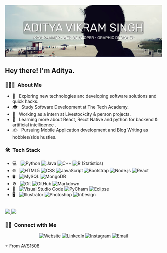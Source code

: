 <img src="https://raw.githubusercontent.com/AVS1508/AVS1508/master/assets/Aditya%20Vikram%20Singh%20Banner.png">

<h2> Hey there! I'm Aditya.</h2>

<h3> 👨🏻‍💻 &nbsp;About Me </h3>

- 🤔 &nbsp; Exploring new technologies and developing software solutions and quick hacks.
- 🎓 &nbsp; Study Software Development at The Tech Academy.
- 💼 &nbsp; Working as a intern at Livestockcity & person projects.
- 🌱 &nbsp; Learning more about React, React Native and python for backend & artificial intelligence .
- ✍️ &nbsp; Pursuing Mobile Application development and Blog Writing as hobbies/side hustles.

<h3> 🛠 &nbsp;Tech Stack</h3>

- 💻 &nbsp;
  ![Python](https://img.shields.io/badge/-Python-333333?style=flat&logo=python)
  ![Java](https://img.shields.io/badge/-Java-333333?style=flat&logo=Java&logoColor=007396)
  ![C++](https://img.shields.io/badge/-C++-333333?style=flat&logo=C%2B%2B&logoColor=00599C)
  ![R (Statistics)](https://img.shields.io/badge/-R-333333?style=flat&logo=R&logoColor=276DC3)
- 🌐 &nbsp;
  ![HTML5](https://img.shields.io/badge/-HTML5-333333?style=flat&logo=HTML5)
  ![CSS](https://img.shields.io/badge/-CSS-333333?style=flat&logo=CSS3&logoColor=1572B6)
  ![JavaScript](https://img.shields.io/badge/-JavaScript-333333?style=flat&logo=javascript)
  ![Bootstrap](https://img.shields.io/badge/-Bootstrap-333333?style=flat&logo=bootstrap&logoColor=563D7C)
  ![Node.js](https://img.shields.io/badge/-Node.js-333333?style=flat&logo=node.js)
  ![React](https://img.shields.io/badge/-React-333333?style=flat&logo=react)
- 🛢 &nbsp;
  ![MySQL](https://img.shields.io/badge/-MySQL-333333?style=flat&logo=mysql)
  ![MongoDB](https://img.shields.io/badge/-MongoDB-333333?style=flat&logo=mongodb)
- ⚙️ &nbsp;
  ![Git](https://img.shields.io/badge/-Git-333333?style=flat&logo=git)
  ![GitHub](https://img.shields.io/badge/-GitHub-333333?style=flat&logo=github)
  ![Markdown](https://img.shields.io/badge/-Markdown-333333?style=flat&logo=markdown)
- 🔧 &nbsp;
  ![Visual Studio Code](https://img.shields.io/badge/-Visual%20Studio%20Code-333333?style=flat&logo=visual-studio-code&logoColor=007ACC)
  ![PyCharm](https://img.shields.io/badge/-RStudio-333333?style=flat&logo=rstudio)
  ![Eclipse](https://img.shields.io/badge/-Eclipse-333333?style=flat&logo=eclipse-ide&logoColor=2C2255)
- 🖥 &nbsp;
  ![Illustrator](https://img.shields.io/badge/-Illustrator-333333?style=flat&logo=adobe-illustrator)
  ![Photoshop](https://img.shields.io/badge/-Photoshop-333333?style=flat&logo=adobe-photoshop)
  ![InDesign](https://img.shields.io/badge/-InDesign-333333?style=flat&logo=adobe-indesign)

<br/>

<a href="https://github.com/JonthueM">
  <img height="180em" src="https://github-readme-stats.vercel.app/api?username=jonthuem=buefy&show_icons=true" />
  <img height="180em" src="https://github-readme-stats.vercel.app/api/top-langs/?username=jonthuem=buefy&layout=compact" />
</a>

<br/>

<h3> 🤝🏻 &nbsp;Connect with Me </h3>

<p align="center">
<a href="http://devpro.jonthuemichel.com/"><img alt="Website" src="https://img.shields.io/badge/Website-www.devpro.jonthuemichel.com-blue?style=flat-square&logo=google-chrome"></a>
<a href="https://www.linkedin.com/in/jonthue-michel-04938a114/"><img alt="LinkedIn" src="https://img.shields.io/badge/LinkedIn-Jonthue%20Michel-blue?style=flat-square&logo=linkedin"></a>
<a href="https://www.instagram.com/"><img alt="Instagram" src="https://img.shields.io/badge/Instagram-JonthueM_-blue?style=flat-square&logo=instagram"></a>
<a href="mailto:connect@jonthuemichel.com"><img alt="Email" src="https://img.shields.io/badge/Email-connect@jonthuemichel.com-blue?style=flat-square&logo=gmail"></a>
</p>

⭐️ From [AVS1508](https://github.com/AVS1508)

